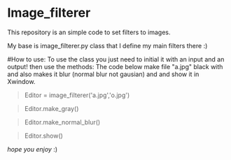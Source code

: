 # Image_filterer
This repository is an simple code to set filters to images.

My base is image_filterer.py class that I define my main filters there :)

#How to use:
To use the class you just need to initial it with an input and an output! then use the methods:
The code below make file "a.jpg" black with and also makes it blur (normal blur not gausian) and  and show it in Xwindow. 
>Editor = image_filterer('a.jpg','o.jpg') 

>Editor.make_gray()

>Editor.make_normal_blur()

>Editor.show()

*hope you enjoy* :)
